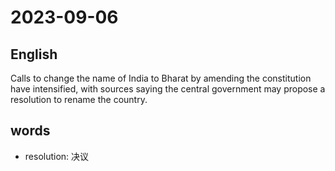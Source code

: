# 2023-09-06

## English
Calls to change the name of India to 
Bharat by amending the constitution have
intensified, with sources saying the central
government may propose a resolution to
rename the country.

## words
* resolution: 决议

